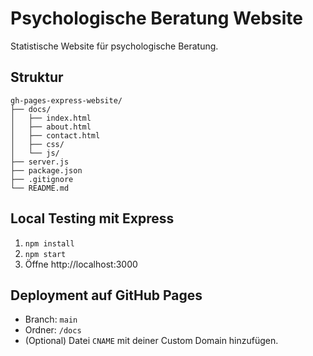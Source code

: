 # Psychologische Beratung Website

Statistische Website für psychologische Beratung.

## Struktur

```
gh-pages-express-website/
├── docs/
│   ├── index.html
│   ├── about.html
│   ├── contact.html
│   ├── css/
│   └── js/
├── server.js
├── package.json
├── .gitignore
└── README.md
```

## Local Testing mit Express

1. `npm install`
2. `npm start`
3. Öffne http://localhost:3000

## Deployment auf GitHub Pages

- Branch: `main`
- Ordner: `/docs`
- (Optional) Datei `CNAME` mit deiner Custom Domain hinzufügen.
